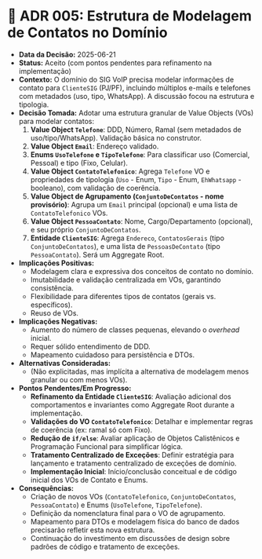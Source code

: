 # 📝 ADR 005: Estrutura de Modelagem de Contatos no Domínio

* **Data da Decisão:** 2025-06-21
* **Status:** Aceito (com pontos pendentes para refinamento na implementação)
* **Contexto:** O domínio do SIG VoIP precisa modelar informações de contato para `ClienteSIG` (PJ/PF), incluindo múltiplos e-mails e telefones com metadados (uso, tipo, WhatsApp). A discussão focou na estrutura e tipologia.
* **Decisão Tomada:** Adotar uma estrutura granular de Value Objects (VOs) para modelar contatos:
    1.  **Value Object `Telefone`**: DDD, Número, Ramal (sem metadados de uso/tipo/WhatsApp). Validação básica no construtor.
    2.  **Value Object `Email`**: Endereço validado.
    3.  **Enums `UsoTelefone` e `TipoTelefone`**: Para classificar uso (Comercial, Pessoal) e tipo (Fixo, Celular).
    4.  **Value Object `ContatoTelefonico`**: Agrega `Telefone` VO e propriedades de tipologia (`Uso` - Enum, `Tipo` - Enum, `EhWhatsapp` - booleano), com validação de coerência.
    5.  **Value Object de Agrupamento (`ConjuntoDeContatos` - nome provisório)**: Agrupa um `Email` principal (opcional) e uma lista de `ContatoTelefonico` VOs.
    6.  **Value Object `PessoaContato`**: Nome, Cargo/Departamento (opcional), e seu próprio `ConjuntoDeContatos`.
    7.  **Entidade `ClienteSIG`**: Agrega `Endereco`, `ContatosGerais` (tipo `ConjuntoDeContatos`), e uma lista de `PessoasDeContato` (tipo `PessoaContato`). Será um Aggregate Root.
* **Implicações Positivas:**
    * Modelagem clara e expressiva dos conceitos de contato no domínio.
    * Imutabilidade e validação centralizada em VOs, garantindo consistência.
    * Flexibilidade para diferentes tipos de contatos (gerais vs. específicos).
    * Reuso de VOs.
* **Implicações Negativas:**
    * Aumento do número de classes pequenas, elevando o *overhead* inicial.
    * Requer sólido entendimento de DDD.
    * Mapeamento cuidadoso para persistência e DTOs.
* **Alternativas Consideradas:**
    * (Não explicitadas, mas implícita a alternativa de modelagem menos granular ou com menos VOs).
* **Pontos Pendentes/Em Progresso:**
    * **Refinamento da Entidade `ClienteSIG`**: Avaliação adicional dos comportamentos e invariantes como Aggregate Root durante a implementação.
    * **Validações do VO `ContatoTelefonico`**: Detalhar e implementar regras de coerência (ex: ramal só com Fixo).
    * **Redução de `if/else`**: Avaliar aplicação de Objetos Calistênicos e Programação Funcional para simplificar lógica.
    * **Tratamento Centralizado de Exceções**: Definir estratégia para lançamento e tratamento centralizado de exceções de domínio.
    * **Implementação Inicial**: Início/conclusão conceitual e de código inicial dos VOs de Contato e Enums.
* **Consequências:**
    * Criação de novos VOs (`ContatoTelefonico`, `ConjuntoDeContatos`, `PessoaContato`) e Enums (`UsoTelefone`, `TipoTelefone`).
    * Definição da nomenclatura final para o VO de agrupamento.
    * Mapeamento para DTOs e modelagem física do banco de dados precisarão refletir esta nova estrutura.
    * Continuação do investimento em discussões de design sobre padrões de código e tratamento de exceções.